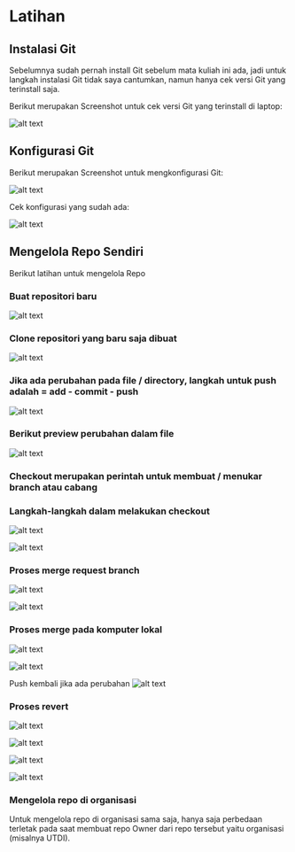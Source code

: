 # Latihan

## Instalasi Git
Sebelumnya sudah pernah install Git sebelum mata kuliah ini ada, jadi untuk langkah instalasi Git tidak saya cantumkan, namun hanya cek versi Git yang terinstall saja.


Berikut merupakan Screenshot untuk cek versi Git yang terinstall di laptop:

![alt text](https://github.com/harry-prd/tekn-cloud-computing/blob/master/minggu-01/gambar-01.png "Cek Git Version")

## Konfigurasi Git
Berikut merupakan Screenshot untuk mengkonfigurasi Git:

![alt text](https://github.com/harry-prd/tekn-cloud-computing/blob/master/minggu-01/gambar-02.png "Konfigurasi Email dan Username GitHub")


Cek konfigurasi yang sudah ada:

![alt text](https://github.com/harry-prd/tekn-cloud-computing/blob/master/minggu-01/gambar-03.png "Cek konfigurasi yang sudah ada")


## Mengelola Repo Sendiri
Berikut latihan untuk mengelola Repo


### Buat repositori baru
![alt text](https://github.com/harry-prd/tekn-cloud-computing/blob/master/minggu-01/gambar-04.png "Buat repositori baru")


### Clone repositori yang baru saja dibuat
![alt text](https://github.com/harry-prd/tekn-cloud-computing/blob/master/minggu-01/gambar-05.png "Buat repositori baru")


### Jika ada perubahan pada file / directory, langkah untuk push adalah = add - commit - push
![alt text](https://github.com/harry-prd/tekn-cloud-computing/blob/master/minggu-01/gambar-06.png "Push perubahan")


### Berikut preview perubahan dalam file
![alt text](https://github.com/harry-prd/tekn-cloud-computing/blob/master/minggu-01/gambar-07.png "Perubahan dalam file")


### Checkout merupakan perintah untuk membuat / menukar branch atau cabang

### Langkah-langkah dalam melakukan checkout
![alt text](https://github.com/harry-prd/tekn-cloud-computing/blob/master/minggu-01/gambar-08.png "Langkah Checkout")

![alt text](https://github.com/harry-prd/tekn-cloud-computing/blob/master/minggu-01/gambar-09.png "Langkah Checkout 2")


### Proses merge request branch
![alt text](https://github.com/harry-prd/tekn-cloud-computing/blob/master/minggu-01/gambar-10.png "Langkah Merge")

![alt text](https://github.com/harry-prd/tekn-cloud-computing/blob/master/minggu-01/gambar-11.png "Langkah Merge 2")


### Proses merge pada komputer lokal
![alt text](https://github.com/harry-prd/tekn-cloud-computing/blob/master/minggu-01/gambar-12.png "Langkah Merge Lokal")

![alt text](https://github.com/harry-prd/tekn-cloud-computing/blob/master/minggu-01/gambar-13.png "Langkah Merge Lokal 2")

Push kembali jika ada perubahan
![alt text](https://github.com/harry-prd/tekn-cloud-computing/blob/master/minggu-01/gambar-14.png "Langkah Merge Lokal 3")


### Proses revert
![alt text](https://github.com/harry-prd/tekn-cloud-computing/blob/master/minggu-01/gambar-15.png "Langkah Revert")

![alt text](https://github.com/harry-prd/tekn-cloud-computing/blob/master/minggu-01/gambar-16.png "Langkah Revert 2")

![alt text](https://github.com/harry-prd/tekn-cloud-computing/blob/master/minggu-01/gambar-17.png "Langkah Revert 3")

![alt text](https://github.com/harry-prd/tekn-cloud-computing/blob/master/minggu-01/gambar-18.png "Langkah Revert 4")


### Mengelola repo di organisasi
Untuk mengelola repo di organisasi sama saja, hanya saja perbedaan terletak pada saat membuat repo Owner dari repo tersebut yaitu organisasi (misalnya UTDI).